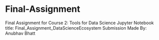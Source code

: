 # Final-Assignment
Final Assignment for Course 2: Tools for Data Science
Jupyter Notebook title: Final_Assignment_DataScienceEcosystem
Submission Made By: Anubhav Bhatt


